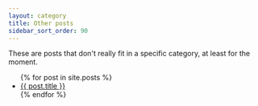 ```yaml
---
layout: category
title: Other posts
sidebar_sort_order: 90
---
```

These are posts that don't really fit in a specific category, at least for the moment.

<ul>
  {% for post in site.posts %}
    <li>
      <a href="{{ post.url }}">{{ post.title }}</a>
    </li>
  {% endfor %}
</ul>
